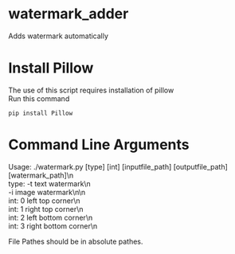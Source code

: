 # watermark_adder
Adds watermark automatically

# Install Pillow
The use of this script requires installation of pillow<br />
Run this command<br />
```
pip install Pillow
```

# Command Line Arguments
Usage: ./watermark.py [type] [int] [inputfile_path] [outputfile_path] [watermark_path]\n<br />
type:    -t  text watermark\n<br />
         -i  image watermark\n\n<br />
int:     0   left top corner\n<br />
int:     1   right top corner\n<br />
int:     2   left bottom corner\n<br />
int:     3   right bottom corner\n<br />

File Pathes should be in absolute pathes.<br />
